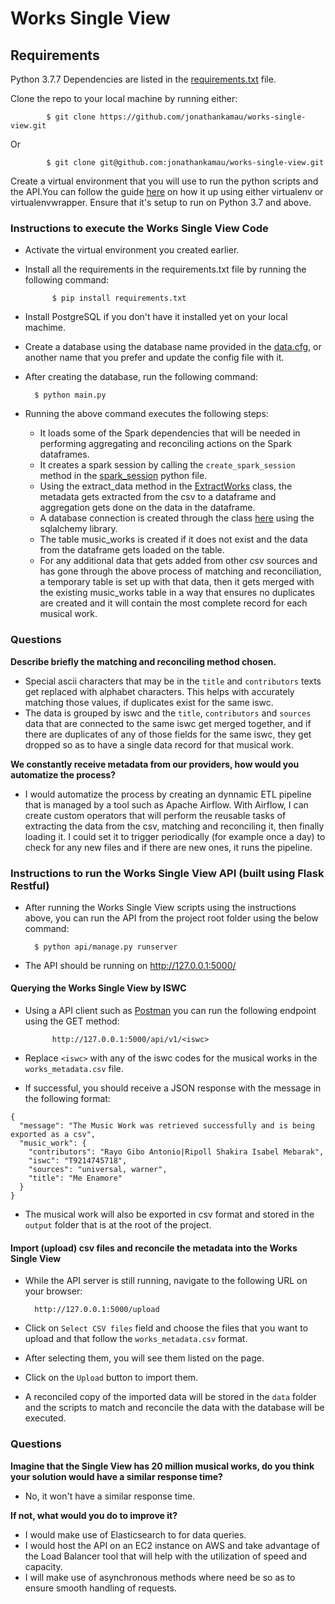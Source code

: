 # Works Single View

## Requirements

Python 3.7.7
Dependencies are listed in the [requirements.txt](requirements.txt) file.

Clone the repo to your local machine by running either:

            $ git clone https://github.com/jonathankamau/works-single-view.git
Or

            $ git clone git@github.com:jonathankamau/works-single-view.git

Create a virtual environment that you will use to run the python scripts and the API.You can follow the guide [here](https://docs.python-guide.org/dev/virtualenvs/) on how it up using either virtualenv or virtualenvwrapper. Ensure that it's setup to run on Python 3.7 and above.


### Instructions to execute the Works Single View Code
- Activate the virtual environment you created earlier.
- Install all the requirements in the requirements.txt file by running the following command:

            $ pip install requirements.txt
- Install PostgreSQL if you don't have it installed yet on your local machime.
- Create a database using the database name provided in the [data.cfg](configs/data.cfg), or another name that you prefer and update the config file with it.
- After creating the database, run the following command:

        $ python main.py

- Running the above command executes the following steps:
    - It loads some of the Spark dependencies that will be needed in performing aggregating and reconciling actions on the Spark dataframes.
    - It creates a spark session by calling the `create_spark_session` method in the [spark_session](scripts/spark_session.py) python file.
    - Using the extract_data method in the [ExtractWorks](scripts/extract.py) class, the metadata gets extracted from the csv to a dataframe and aggregation gets done on the data in the dataframe.
    - A database connection is created through the class [here](scripts/database_connection.py) using the sqlalchemy library.
    - The table music_works is created if it does not exist and the data from the dataframe gets loaded on the table.
    - For any additional data that gets added from other csv sources and has gone through the above process of matching and reconciliation, a temporary table is set up with that data, then it gets merged with the existing music_works table in a way that ensures no duplicates are created and it will contain the most complete record for each musical work.

### Questions
**Describe briefly the matching and reconciling method chosen.**

- Special ascii characters that may be in the `title` and `contributors` texts get replaced with alphabet characters. This helps with accurately matching those values, if duplicates exist for the same iswc.
- The data is grouped by iswc and the `title`, `contributors` and `sources` data that are connected to the same iswc get merged together, and if there are duplicates of any of those fields for the same iswc, they get dropped so as to have a single data record for that musical work.

**We constantly receive metadata from our providers, how would you automatize the process?**

- I would automatize the process by creating an dynnamic ETL pipeline that is managed by a tool such as Apache Airflow. With Airflow, I can create custom operators that will perform the reusable tasks of extracting the data from the csv, matching and reconciling it, then finally loading it. I could set it to trigger periodically (for example once a day) to check for any new files and if there are new ones, it runs the pipeline.

### Instructions to run the Works Single View API (built using Flask Restful)

- After running the Works Single View scripts using the instructions above, you can run the API from the project root folder using the below command:

        $ python api/manage.py runserver
- The API should be running on http://127.0.0.1:5000/

#### Querying the Works Single View by ISWC

- Using a API client such as [Postman](postman.com) you can run the following endpoint using the GET method:

            http://127.0.0.1:5000/api/v1/<iswc>

- Replace `<iswc>` with any of the iswc codes for the musical works in the `works_metadata.csv` file. 
- If successful, you should receive a JSON response with the message in the following format:

```
{
  "message": "The Music Work was retrieved successfully and is being exported as a csv",
  "music_work": {
    "contributors": "Rayo Gibo Antonio|Ripoll Shakira Isabel Mebarak",
    "iswc": "T9214745718",
    "sources": "universal, warner",
    "title": "Me Enamore"
  }
}
```
- The musical work will also be exported in csv format and stored in the `output` folder that is at the root of the project.

#### Import (upload) csv files and reconcile the metadata into the Works Single View

- While the API server is still running, navigate to the following URL on your browser:

        http://127.0.0.1:5000/upload

- Click on `Select CSV files` field and choose the files that you want to upload and that follow the `works_metadata.csv` format.
- After selecting them, you will see them listed on the page.
- Click on the `Upload` button to import them. 
- A reconciled copy of the imported data will be stored in the `data` folder and the scripts to match and reconcile the data with the database will be executed.

### Questions
**Imagine that the Single View has 20 million musical works, do you think your solution would have a similar response time?**

- No, it won't have a similar response time.

**If not, what would you do to improve it?**
- I would make use of Elasticsearch to for data queries.
- I would host the API on an EC2 instance on AWS and take advantage of the Load Balancer tool that will help with the utilization of speed and capacity.
- I will make use of asynchronous methods where need be so as to ensure smooth handling of requests.

